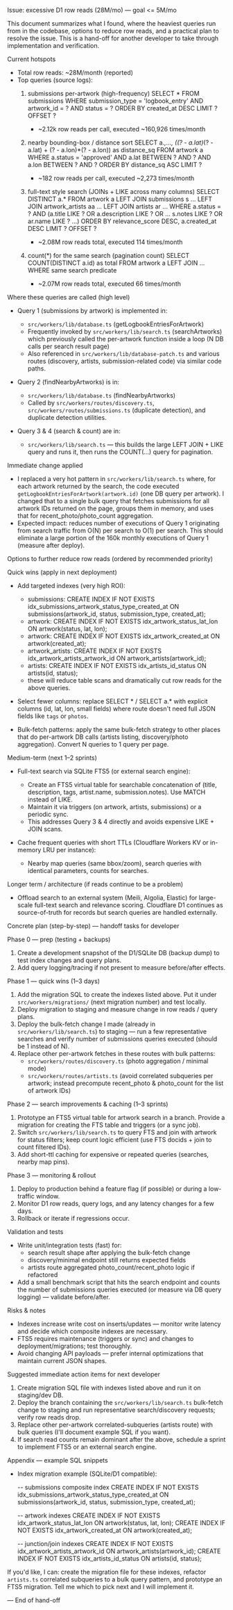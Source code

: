 
Issue: excessive D1 row reads (28M/mo) — goal <= 5M/mo

This document summarizes what I found, where the heaviest queries run from in the codebase, options to reduce row reads, and a practical plan to resolve the issue. This is a hand-off for another developer to take through implementation and verification.

Current hotspots
- Total row reads: ~28M/month (reported)
- Top queries (source logs):
	1) submissions per-artwork (high-frequency)
		 SELECT * FROM submissions
		 WHERE submission_type = 'logbook_entry' AND artwork_id = ?
			 AND status = ? ORDER BY created_at DESC LIMIT ? OFFSET ?
		 - ~2.12k row reads per call, executed ~160,926 times/month

	2) nearby bounding-box / distance sort
		 SELECT a.*,..., ((? - a.lat)*(? - a.lat) + (? - a.lon)*(? - a.lon)) as distance_sq
		 FROM artwork a
		 WHERE a.status = 'approved' AND a.lat BETWEEN ? AND ? AND a.lon BETWEEN ? AND ?
		 ORDER BY distance_sq ASC LIMIT ?
		 - ~182 row reads per call, executed ~2,273 times/month

	3) full-text style search (JOINs + LIKE across many columns)
		 SELECT DISTINCT a.* FROM artwork a
		 LEFT JOIN submissions s ... LEFT JOIN artwork_artists aa ... LEFT JOIN artists ar ...
		 WHERE a.status = ? AND (a.title LIKE ? OR a.description LIKE ? OR ... s.notes LIKE ? OR ar.name LIKE ? ...)
		 ORDER BY relevance_score DESC, a.created_at DESC LIMIT ? OFFSET ?
		 - ~2.08M row reads total, executed 114 times/month

	4) count(*) for the same search (pagination count)
		 SELECT COUNT(DISTINCT a.id) as total FROM artwork a LEFT JOIN ... WHERE same search predicate
		 - ~2.07M row reads total, executed 66 times/month

Where these queries are called (high level)
- Query 1 (submissions by artwork) is implemented in:
	- `src/workers/lib/database.ts` (getLogbookEntriesForArtwork)
	- Frequently invoked by `src/workers/lib/search.ts` (searchArtworks) which previously called the per-artwork function inside a loop (N DB calls per search result page)
	- Also referenced in `src/workers/lib/database-patch.ts` and various routes (discovery, artists, submission-related code) via similar code paths.

- Query 2 (findNearbyArtworks) is in:
	- `src/workers/lib/database.ts` (findNearbyArtworks)
	- Called by `src/workers/routes/discovery.ts`, `src/workers/routes/submissions.ts` (duplicate detection), and duplicate detection utilities.

- Query 3 & 4 (search & count) are in:
	- `src/workers/lib/search.ts` — this builds the large LEFT JOIN + LIKE query and runs it, then runs the COUNT(...) query for pagination.

Immediate change applied
- I replaced a very hot pattern in `src/workers/lib/search.ts` where, for each artwork returned by the search, the code executed `getLogbookEntriesForArtwork(artwork.id)` (one DB query per artwork). I changed that to a single bulk query that fetches submissions for all artwork IDs returned on the page, groups them in memory, and uses that for recent_photo/photo_count aggregation.
- Expected impact: reduces number of executions of Query 1 originating from search traffic from O(N) per search to O(1) per search. This should eliminate a large portion of the 160k monthly executions of Query 1 (measure after deploy).

Options to further reduce row reads (ordered by recommended priority)

Quick wins (apply in next deployment)
- Add targeted indexes (very high ROI):
	- submissions: CREATE INDEX IF NOT EXISTS idx_submissions_artwork_status_type_created_at ON submissions(artwork_id, status, submission_type, created_at);
	- artwork: CREATE INDEX IF NOT EXISTS idx_artwork_status_lat_lon ON artwork(status, lat, lon);
	- artwork: CREATE INDEX IF NOT EXISTS idx_artwork_created_at ON artwork(created_at);
	- artwork_artists: CREATE INDEX IF NOT EXISTS idx_artwork_artists_artwork_id ON artwork_artists(artwork_id);
	- artists: CREATE INDEX IF NOT EXISTS idx_artists_id_status ON artists(id, status);
	- these will reduce table scans and dramatically cut row reads for the above queries.

- Select fewer columns: replace SELECT * / SELECT a.* with explicit columns (id, lat, lon, small fields) where route doesn't need full JSON fields like `tags` or `photos`.

- Bulk-fetch patterns: apply the same bulk-fetch strategy to other places that do per-artwork DB calls (artists listing, discovery/photo aggregation). Convert N queries to 1 query per page.

Medium-term (next 1–2 sprints)
- Full-text search via SQLite FTS5 (or external search engine):
	- Create an FTS5 virtual table for searchable concatenation of (title, description, tags, artist.name, submission.notes). Use MATCH instead of LIKE.
	- Maintain it via triggers (on artwork, artists, submissions) or a periodic sync.
	- This addresses Query 3 & 4 directly and avoids expensive LIKE + JOIN scans.

- Cache frequent queries with short TTLs (Cloudflare Workers KV or in-memory LRU per instance):
	- Nearby map queries (same bbox/zoom), search queries with identical parameters, counts for searches.

Longer term / architecture (if reads continue to be a problem)
- Offload search to an external system (Meili, Algolia, Elastic) for large-scale full-text search and relevance scoring. Cloudflare D1 continues as source-of-truth for records but search queries are handled externally.

Concrete plan (step-by-step) — handoff tasks for developer

Phase 0 — prep (testing + backups)
1. Create a development snapshot of the D1/SQLite DB (backup dump) to test index changes and query plans.
2. Add query logging/tracing if not present to measure before/after effects.

Phase 1 — quick wins (1–3 days)
1. Add the migration SQL to create the indexes listed above. Put it under `src/workers/migrations/` (next migration number) and test locally.
2. Deploy migration to staging and measure change in row reads / query plans.
3. Deploy the bulk-fetch change I made (already in `src/workers/lib/search.ts`) to staging — run a few representative searches and verify number of submissions queries executed (should be 1 instead of N).
4. Replace other per-artwork fetches in these routes with bulk patterns:
	 - `src/workers/routes/discovery.ts` (photo aggregation / minimal mode)
	 - `src/workers/routes/artists.ts` (avoid correlated subqueries per artwork; instead precompute recent_photo & photo_count for the list of artwork IDs)

Phase 2 — search improvements & caching (1–3 sprints)
1. Prototype an FTS5 virtual table for artwork search in a branch. Provide a migration for creating the FTS table and triggers (or a sync job).
2. Switch `src/workers/lib/search.ts` to query FTS and join with artwork for status filters; keep count logic efficient (use FTS docids + join to count filtered IDs).
3. Add short-ttl caching for expensive or repeated queries (searches, nearby map pins).

Phase 3 — monitoring & rollout
1. Deploy to production behind a feature flag (if possible) or during a low-traffic window.
2. Monitor D1 row reads, query logs, and any latency changes for a few days.
3. Rollback or iterate if regressions occur.

Validation and tests
- Write unit/integration tests (fast) for:
	- search result shape after applying the bulk-fetch change
	- discovery/minimal endpoint still returns expected fields
	- artists route aggregated photo_count/recent_photo logic if refactored
- Add a small benchmark script that hits the search endpoint and counts the number of submissions queries executed (or measure via DB query logging) — validate before/after.

Risks & notes
- Indexes increase write cost on inserts/updates — monitor write latency and decide which composite indexes are necessary.
- FTS5 requires maintenance (triggers or sync) and changes to deployment/migrations; test thoroughly.
- Avoid changing API payloads — prefer internal optimizations that maintain current JSON shapes.

Suggested immediate action items for next developer
1. Create migration SQL file with indexes listed above and run it on staging/dev DB.
2. Deploy the branch containing the `src/workers/lib/search.ts` bulk-fetch change to staging and run representative search/discovery requests; verify row reads drop.
3. Replace other per-artwork correlated-subqueries (artists route) with bulk queries (I'll document example SQL if you want).
4. If search read counts remain dominant after the above, schedule a sprint to implement FTS5 or an external search engine.

Appendix — example SQL snippets
- Index migration example (SQLite/D1 compatible):

	-- submissions composite index
	CREATE INDEX IF NOT EXISTS idx_submissions_artwork_status_type_created_at ON submissions(artwork_id, status, submission_type, created_at);

	-- artwork indexes
	CREATE INDEX IF NOT EXISTS idx_artwork_status_lat_lon ON artwork(status, lat, lon);
	CREATE INDEX IF NOT EXISTS idx_artwork_created_at ON artwork(created_at);

	-- junction/join indexes
	CREATE INDEX IF NOT EXISTS idx_artwork_artists_artwork_id ON artwork_artists(artwork_id);
	CREATE INDEX IF NOT EXISTS idx_artists_id_status ON artists(id, status);

If you'd like, I can: create the migration file for these indexes, refactor `artists.ts` correlated subqueries to a bulk query pattern, and prototype an FTS5 migration. Tell me which to pick next and I will implement it.

— End of hand-off
